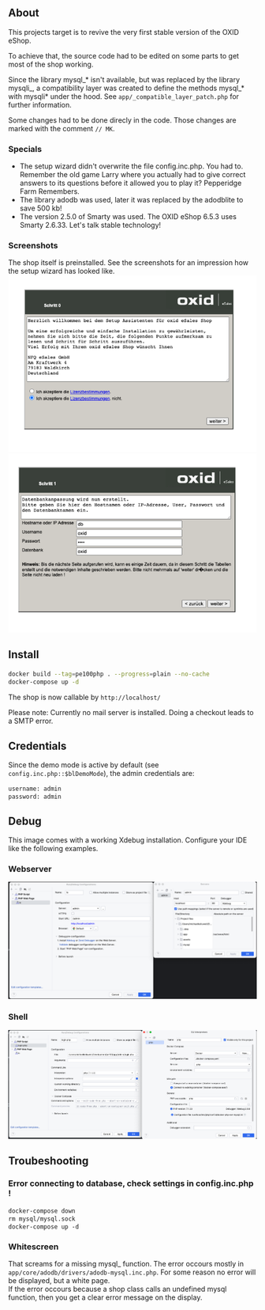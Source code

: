 
## About

This projects target is to revive the very first stable version of the OXID eShop.

To achieve that, the source code had to be edited on some parts to get most of the shop working.  

Since the library mysql_* isn't available, but was replaced by the library mysqli_, a 
compatibility layer was created to define the methods mysql_* with mysqli* under the hood.
See `app/_compatible_layer_patch.php` for further information.  

Some changes had to be done direcly in the code. Those changes are marked with the comment
``// MK``.

### Specials
- The setup wizard didn't overwrite the file config.inc.php. You had to.  
  Remember the old game Larry where you actually had to give correct answers to its questions before it allowed you to play it? Pepperidge Farm Remembers.
- The library adodb was used, later it was replaced by the adodblite to save 500 kb!
- The version 2.5.0 of Smarty was used. The OXID eShop 6.5.3 uses Smarty 2.6.33. Let's talk stable technology! 

### Screenshots 
The shop itself is preinstalled. See the screenshots for an impression how the setup wizard has looked like.
![Setup wizard. Step 0.](assets/setup_step_0.png?raw=true "Setup wizard. Step 0.")
![Setup wizard. Step 1.](assets/setup_step_1.png?raw=true "Setup wizard. Step 1.")

## Install
```bash
docker build --tag=pe100php . --progress=plain --no-cache
docker-compose up -d
```
The shop is now callable by `http://localhost/`

Please note: Currently no mail server is installed. Doing a checkout leads to a SMTP error.

## Credentials
Since the demo mode is active by default (see `config.inc.php::$blDemoMode`), the admin credentials are:
```
username: admin
password: admin
```


## Debug
This image comes with a working Xdebug installation. Configure your IDE like the following examples.

### Webserver
![Debug webserver.](assets/debug_webserver.png?raw=true "Debug webserver.")

### Shell
![Debug shell.](assets/debug_shell.png?raw=true "Debug shell.")



## Troubeshooting

### Error connecting to database, check settings in config.inc.php !
```
docker-compose down
rm mysql/mysql.sock
docker-compose up -d
```

### Whitescreen
That screams for a missing mysql_ function. The error occours mostly in `app/core/adodb/drivers/adodb-mysql.inc.php`. For some reason no error will be displayed, but a white page.  
If the error occours because a shop class calls an undefined mysql function, then you get a clear error message on the display.